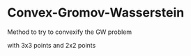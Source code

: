 # Convex-Gromov-Wasserstein

Method to try to convexify the GW problem

with 3x3 points and 2x2 points
